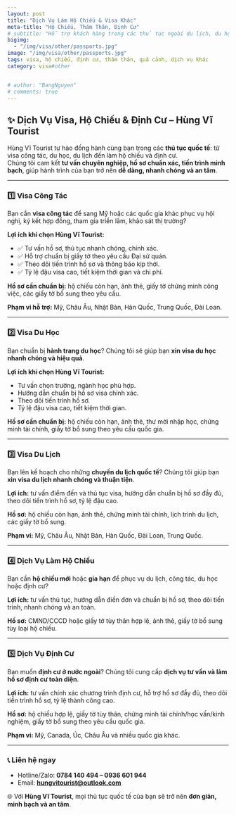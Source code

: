 ```yaml
---
layout: post
title: "Dịch Vụ Làm Hộ Chiếu & Visa Khác"
meta-title: "Hộ Chiếu, Thăm Thân, Định Cư"
# subtitle: "Hỗ trợ khách hàng trong các thủ tục ngoài du lịch, du học, công tác"
bigimg:
  - "/img/visa/other/passports.jpg"
image: "/img/visa/other/passports.jpg"
tags: visa, hộ chiếu, định cư, thăm thân, quá cảnh, dịch vụ khác
category: visa#other


# author: "BangNguyen"
# comments: true
---
```


## ✨ Dịch Vụ Visa, Hộ Chiếu & Định Cư – Hùng Vĩ Tourist  

Hùng Vĩ Tourist tự hào đồng hành cùng bạn trong các **thủ tục quốc tế**: từ visa công tác, du học, du lịch đến làm hộ chiếu và định cư.  
Chúng tôi cam kết **tư vấn chuyên nghiệp, hồ sơ chuẩn xác, tiến trình minh bạch**, giúp hành trình của bạn trở nên **dễ dàng, nhanh chóng và an tâm**.

---

### 1️⃣ Visa Công Tác
Bạn cần **visa công tác** để sang Mỹ hoặc các quốc gia khác phục vụ hội nghị, ký kết hợp đồng, tham gia triển lãm, khảo sát thị trường?  

**Lợi ích khi chọn Hùng Vĩ Tourist:**
- ✅ Tư vấn hồ sơ, thủ tục nhanh chóng, chính xác.  
- ✅ Hỗ trợ chuẩn bị giấy tờ theo yêu cầu Đại sứ quán.  
- ✅ Theo dõi tiến trình hồ sơ và thông báo kịp thời.  
- ✅ Tỷ lệ đậu visa cao, tiết kiệm thời gian và chi phí.  

**Hồ sơ cần chuẩn bị:** hộ chiếu còn hạn, ảnh thẻ, giấy tờ chứng minh công việc, các giấy tờ bổ sung theo yêu cầu.  

**Phạm vi hỗ trợ:** Mỹ, Châu Âu, Nhật Bản, Hàn Quốc, Trung Quốc, Đài Loan.  

---

### 2️⃣ Visa Du Học
Bạn chuẩn bị **hành trang du học**? Chúng tôi sẽ giúp bạn **xin visa du học nhanh chóng và hiệu quả**.

**Lợi ích khi chọn Hùng Vĩ Tourist:**
- Tư vấn chọn trường, ngành học phù hợp.  
- Hướng dẫn chuẩn bị hồ sơ visa chính xác.  
- Theo dõi tiến trình hồ sơ.  
- Tỷ lệ đậu visa cao, tiết kiệm thời gian.  

**Hồ sơ cần chuẩn bị:** hộ chiếu còn hạn, ảnh thẻ, thư mời nhập học, chứng minh tài chính, giấy tờ bổ sung theo yêu cầu quốc gia.  

---

### 3️⃣ Visa Du Lịch
Bạn lên kế hoạch cho những **chuyến du lịch quốc tế**? Chúng tôi giúp bạn **xin visa du lịch nhanh chóng và thuận tiện**.

**Lợi ích:** tư vấn điểm đến và thủ tục visa, hướng dẫn chuẩn bị hồ sơ đầy đủ, theo dõi tiến trình hồ sơ, tỷ lệ đậu cao.  

**Hồ sơ:** hộ chiếu còn hạn, ảnh thẻ, chứng minh tài chính, lịch trình du lịch, các giấy tờ bổ sung.  

**Phạm vi:** Mỹ, Châu Âu, Nhật Bản, Hàn Quốc, Đài Loan, Trung Quốc.  

---

### 4️⃣ Dịch Vụ Làm Hộ Chiếu
Bạn cần **hộ chiếu mới** hoặc **gia hạn** để phục vụ du lịch, công tác, du học hoặc định cư?  

**Lợi ích:** tư vấn thủ tục, hướng dẫn điền đơn và chuẩn bị hồ sơ, theo dõi tiến trình, nhanh chóng và an toàn.  

**Hồ sơ:** CMND/CCCD hoặc giấy tờ tùy thân hợp lệ, ảnh thẻ, giấy tờ bổ sung tùy loại hộ chiếu.  

---

### 5️⃣ Dịch Vụ Định Cư
Bạn muốn **định cư ở nước ngoài**? Chúng tôi cung cấp **dịch vụ tư vấn và làm hồ sơ định cư toàn diện**.  

**Lợi ích:** tư vấn chính xác chương trình định cư, hỗ trợ hồ sơ đầy đủ, theo dõi tiến trình hồ sơ, tỷ lệ thành công cao.  

**Hồ sơ:** hộ chiếu hợp lệ, giấy tờ tùy thân, chứng minh tài chính/học vấn/kinh nghiệm, giấy tờ bổ sung theo yêu cầu quốc gia.  

**Phạm vi:** Mỹ, Canada, Úc, Châu Âu và nhiều quốc gia khác.  

---

### 📞 Liên hệ ngay
- Hotline/Zalo: **0784 140 494 – 0936 601 944**  
- Email: **hungvitourist@outlook.com**  

🌐 Với **Hùng Vĩ Tourist**, mọi thủ tục quốc tế của bạn sẽ trở nên **đơn giản, minh bạch và an tâm**.